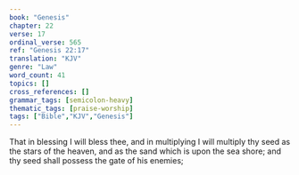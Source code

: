 ```yaml
---
book: "Genesis"
chapter: 22
verse: 17
ordinal_verse: 565
ref: "Genesis 22:17"
translation: "KJV"
genre: "Law"
word_count: 41
topics: []
cross_references: []
grammar_tags: [semicolon-heavy]
thematic_tags: [praise-worship]
tags: ["Bible","KJV","Genesis"]
---
```

That in blessing I will bless thee, and in multiplying I will multiply thy seed as the stars of the heaven, and as the sand which is upon the sea shore; and thy seed shall possess the gate of his enemies;
